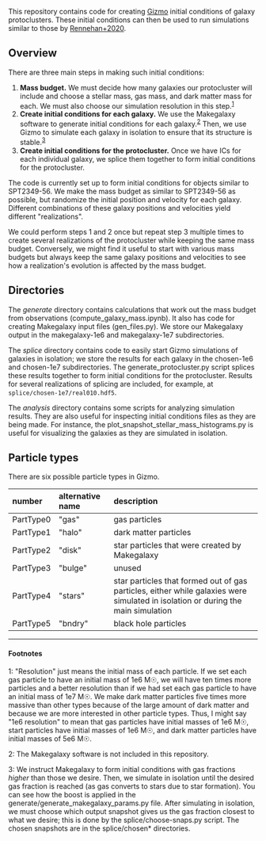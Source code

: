 This repository contains code for creating [Gizmo](http://www.tapir.caltech.edu/~phopkins/Site/GIZMO_files/gizmo_documentation.html) initial conditions of galaxy protoclusters. These initial conditions can then be used to run simulations similar to those by [Rennehan+2020](https://arxiv.org/abs/1907.00977v2).

## Overview

There are three main steps in making such initial conditions:

1. **Mass budget.** We must decide how many galaxies our protocluster will include and choose a stellar mass, gas mass, and dark matter mass for each. We must also choose our simulation resolution in this step.<sup>[1](#footnote1)</sup>
2. **Create initial conditions for each galaxy.** We use the Makegalaxy software to generate initial conditions for each galaxy.<sup>[2](#footnote2)</sup> Then, we use Gizmo to simulate each galaxy in isolation to ensure that its structure is stable.<sup>[3](#footnote3)</sup>
3. **Create initial conditions for the protocluster.** Once we have ICs for each individual galaxy, we splice them together to form initial conditions for the protocluster.

The code is currently set up to form initial conditions for objects similar to SPT2349-56. We make the mass budget as similar to SPT2349-56 as possible, but randomize the initial position and velocity for each galaxy. Different combinations of these galaxy positions and velocities yield different "realizations".

We could perform steps 1 and 2 once but repeat step 3 multiple times to create several realizations of the protocluster while keeping the same mass budget. Conversely, we might find it useful to start with various mass budgets but always keep the same galaxy positions and velocities to see how a realization's evolution is affected by the mass budget.

## Directories

The *generate* directory contains calculations that work out the mass budget from observations (compute_galaxy_mass.ipynb). It also has code for creating Makegalaxy input files (gen_files.py). We store our Makegalaxy output in the makegalaxy-1e6 and makegalaxy-1e7 subdirectories.

The *splice* directory contains code to easily start Gizmo simulations of galaxies in isolation; we store the results for each galaxy in the chosen-1e6 and chosen-1e7 subdirectories. The generate_protocluster.py script splices these results together to form initial conditions for the protocluster. Results for several realizations of splicing are included, for example, at `splice/chosen-1e7/real010.hdf5`.

The *analysis* directory contains some scripts for analyzing simulation results. They are also useful for inspecting initial conditions files as they are being made. For instance, the plot_snapshot_stellar_mass_histograms.py is useful for visualizing the galaxies as they are simulated in isolation.

## Particle types

There are six possible particle types in Gizmo.

| number | alternative name | description |
|:-----|:-----|:-----|
| PartType0 | "gas" | gas particles |
| PartType1 | "halo" | dark matter particles |
| PartType2 | "disk" | star particles that were created by Makegalaxy |
| PartType3 | "bulge" | unused |
| PartType4 | "stars" | star particles that formed out of gas particles, either while galaxies were simulated in isolation or during the main simulation |
| PartType5 | "bndry" | black hole particles |

---

#### Footnotes

<a name="footnote1">1</a>: "Resolution" just means the initial mass of each particle. If we set each gas particle to have an initial mass of 1e6 M☉, we will have ten times more particles and a better resolution than if we had set each gas particle to have an initial mass of 1e7 M☉. We make dark matter particles five times more massive than other types because of the large amount of dark matter and because we are more interested in other particle types. Thus, I might say "1e6 resolution" to mean that gas particles have initial masses of 1e6 M☉, start particles have initial masses of 1e6 M☉, and dark matter particles have initial masses of 5e6 M☉.

<a name="footnote2">2</a>: The Makegalaxy software is not included in this repository.

<a name="footnote3">3</a>: We instruct Makegalaxy to form initial conditions with gas fractions *higher* than those we desire. Then, we simulate in isolation until the desired gas fraction is reached (as gas converts to stars due to star formation). You can see how the boost is applied in the generate/generate_makegalaxy_params.py file. After simulating in isolation, we must choose which output snapshot gives us the gas fraction closest to what we desire; this is done by the splice/choose-snaps.py script. The chosen snapshots are in the splice/chosen* directories.
